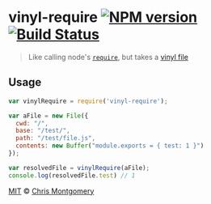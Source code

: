 # vinyl-require [![NPM version][npm-image]][npm-url] [![Build Status][travis-image]][travis-url]

> Like calling node's [`require`](http://nodejs.org/api/globals.html#globals_require), but takes a [vinyl file](https://github.com/wearefractal/vinyl)

## Usage

```js
var vinylRequire = require('vinyl-require');

var aFile = new File({
  cwd: "/",
  base: "/test/",
  path: "/test/file.js",
  contents: new Buffer("module.exports = { test: 1 }")
});

var resolvedFile = vinylRequire(aFile);
console.log(resolvedFile.test) // 1
```

[MIT](http://opensource.org/licenses/MIT) © [Chris Montgomery](http://www.chrismontgomery.info/)

[npm-url]: https://npmjs.org/package/vinyl-require
[npm-image]: http://img.shields.io/npm/v/vinyl-require.svg
[travis-image]: https://travis-ci.org/chmontgomery/vinyl-require.svg?branch=master
[travis-url]: https://travis-ci.org/chmontgomery/vinyl-require